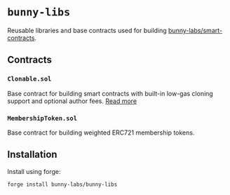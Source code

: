 # `bunny-libs`

Reusable libraries and base contracts used for building [bunny-labs/smart-contracts](https://github.com/bunny-labs/smart-contracts).

## Contracts

### `Clonable.sol`

Base contract for building smart contracts with built-in low-gas cloning support and optional author fees. [Read more](src/Clonable/Readme.md)

### `MembershipToken.sol`

Base contract for building weighted ERC721 membership tokens.

## Installation

Install using forge:

```
forge install bunny-labs/bunny-libs
```

